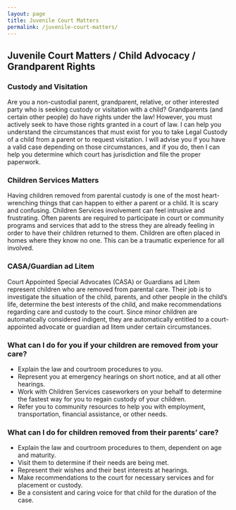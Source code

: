 ```yaml
---
layout: page
title: Juvenile Court Matters
permalink: /juvenile-court-matters/
---
```


## Juvenile Court Matters / Child Advocacy / Grandparent Rights
### Custody and Visitation
Are you a non-custodial parent, grandparent, relative, or other interested party who is seeking custody or visitation with a child? Grandparents (and certain other people) do have rights under the law! However, you must actively seek to have those rights granted in a court of law. I can help you understand the circumstances that must exist for you to take Legal Custody of a child from a parent or to request visitation. I will advise you if you have a valid case depending on those circumstances, and if you do, then I can help you determine which court has jurisdiction and file the proper paperwork.

### Children Services Matters
Having children removed from parental custody is one of the most heart-wrenching things that can happen to either a parent or a child.  It is scary and confusing.  Children Services involvement can feel intrusive and frustrating. Often parents are required to participate in court or community programs and services that add to the stress they are already feeling in order to have their children returned to them. Children are often placed in homes where they know no one. This can be a traumatic experience for all involved.

### CASA/Guardian ad Litem
Court Appointed Special Advocates (CASA) or Guardians ad Litem represent children who are removed from parental care.  Their job is to investigate the situation of the child, parents, and other people in the child’s life, determine the best interests of the child, and make recommendations regarding care and custody to the court.  Since minor children are automatically considered indigent, they are automatically entitled to a court-appointed advocate or guardian ad litem under certain circumstances.

### What can I do for you if your children are removed from your care?
* Explain the law and courtroom procedures to you.
* Represent you at emergency hearings on short notice, and at all other hearings.
* Work with Children Services caseworkers on your behalf to determine the fastest way for you to regain custody of your children.
* Refer you to community resources to help you with employment, transportation, financial assistance, or other needs.

### What can I do for children removed from their parents’ care?
* Explain the law and courtroom procedures to them, dependent on age and maturity.
* Visit them to determine if their needs are being met.
* Represent their wishes and their best interests at hearings.
* Make recommendations to the court for necessary services and for placement or custody.
* Be a consistent and caring voice for that child for the duration of the case.